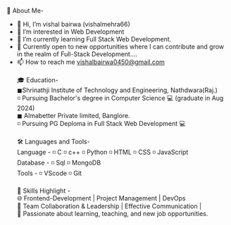 <br>🌟 About Me-
 - 👋 Hi, I’m vishal bairwa (vishalmehra66)
 - 👀 I’m interested in Web Development
 - 🌱 I’m currently learning Full Stack Web Development.
 - 🎯 Currently open to new opportunities where I can contribute and grow in the realm of Full-Stack Development....
 - 📫 How to reach me vishalbairwa0450@gmail.com<br>
<br>🎓 Education-
   <br>◼Shrinathji Institute of Technology and Engineering, Nathdwara(Raj.)
       <br> ◽ Pursuing Bachelor's degree in Computer Science 💻 (graduate in Aug 2024)
   <br>◼ Almabetter Private limited, Banglore.
       <br> ◽ Pursuing PG Deploma in Full Stack Web Development 💻<br>
<br>🛠️ Languages and Tools-
   <br>Language - ◽ C ◽ c++ ◽ Python ◽ HTML ◽ CSS ◽ JavaScript 
   <br>Database - ◽ Sql ◽ MongoDB 
   <br>Tools    - ◽ VScode ◽ Git<br>
<br>🌟 Skills Highlight -
     <br>🌐 Frontend-Development | Project Management | DevOps
    <br> 👥 Team Collaboration & Leadership | Effective Communication |
     <br>🤝 Passionate about learning, teaching, and new job opportunities.
   
   
  

  

<!---
vishalmehra66/vishalmehra66 is a ✨ special ✨ repository because its `README.md` (this file) appears on your GitHub profile.
You can click the Preview link to take a look at your changes.
--->
